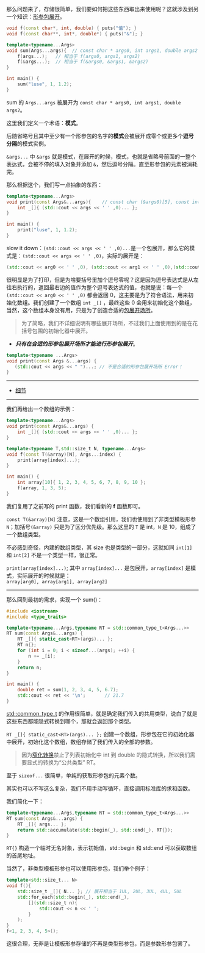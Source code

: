 那么问题来了，存储很简单，我们要如何把这些东西取出来使用呢？这就涉及到另一个知识：[形参包展开](https://zh.cppreference.com/w/cpp/language/parameter_pack#.E5.8C.85.E5.B1.95.E5.BC.80)。
```cpp
void f(const char*, int, double) { puts("值"); }
void f(const char**, int*, double*) { puts("&"); }

template<typename...Args>
void sum(Args...args){  // const char * args0, int args1, double args2
    f(args...);   // 相当于 f(args0, args1, args2)
    f(&args...);  // 相当于 f(&args0, &args1, &args2)
}

int main() {
    sum("luse", 1, 1.2);
}
```
sum 的 ```Args...args``` 被展开为 ```const char * args0, int args1, double args2```。  

这里我们定义一个术语：**模式**。  

后随省略号且其中至少有一个形参包的名字的**模式**会被展开 成零个或更多个**逗号分隔**的模式实例。

```&args...``` 中 ```&args``` 就是模式，在展开的时候，模式，也就是省略号前面的一整个表达式，会被不停的填入对象并添加 ```&```，然后逗号分隔。直至形参包的元素被消耗完。  

那么根据这个，我们写一点抽象的东西：
```cpp
template<typename...Args>
void print(const Args&...args){    // const char (&args0)[5], const int & args1, const double & args2
    int _[]{ (std::cout << args << ' ' ,0)... };
}

int main() {
    print("luse", 1, 1.2);
}
```
slow it down：```(std::cout << args << ' ' ,0)...```是一个包展开，那么它的模式是：```(std::cout << args << ' ' ,0)```，实际的展开是：
```cpp
(std::cout << arg0 << ' ' ,0), (std::cout << arg1 << ' ' ,0),(std::cout << arg2 << ' ' ,0)
```
很明显是为了打印，但是为啥要括号里加个逗号零呢？这是因为逗号表达式是从左往右执行的，返回最右边的值作为整个逗号表达式的值，也就是说：每一个 ```(std::cout << arg0 << ' ' ,0)``` 都会返回 0，这主要是为了符合语法，用来初始化数组。我们创建了一个数组 ```int _[]``` ，最终这些 0 会用来初始化这个数组，当然，这个数组本身没有用，只是为了创造合适的[包展开场所](https://zh.cppreference.com/w/cpp/language/parameter_pack#.E5.B1.95.E5.BC.80.E5.9C.BA.E6.89.80)。
> 为了简略，我们不详细说明有哪些展开场所，不过我们上面使用到的是在花括号包围的初始化器中展开。
* **_只有在合适的形参包展开场所才能进行形参包展开_**。
```cpp
template<typename ...Args>
void print(const Args &...args) {
   (std::cout << args << " ")...; // 不是合适的形参包展开场所 Error！
}
```
---
* [细节](https://mq-b.github.io/Modern-Cpp-templates-tutorial/md/%E7%AC%AC%E4%B8%80%E9%83%A8%E5%88%86-%E5%9F%BA%E7%A1%80%E7%9F%A5%E8%AF%86/01%E5%87%BD%E6%95%B0%E6%A8%A1%E6%9D%BF#%E5%8F%AF%E5%8F%98%E5%8F%82%E6%95%B0%E6%A8%A1%E6%9D%BF:~:text=%E5%9C%BA%E6%89%80%20Error%EF%BC%81%0A%7D-,%E7%BB%86%E8%8A%82,-%E6%88%91%E4%BB%AC%E5%86%8D%E7%BB%99)
---
我们再给出一个数组的示例：
```cpp
template<typename...Args>
void print(const Args&...args) {
    int _[]{ (std::cout << args << ' ' ,0)... };
}

template<typename T,std::size_t N, typename...Args>
void f(const T(&array)[N], Args...index) {
    print(array[index]...);
}

int main() {
    int array[10]{ 1, 2, 3, 4, 5, 6, 7, 8, 9, 10 };
    f(array, 1, 3, 5);
}
```
我们复用了之前写的 print 函数，我们看新的 **f** 函数即可。  

```const T(&array)[N]``` 注意，这是一个数组引用，我们也使用到了非类型模板形参 ```N```；加括号```(&array)``` 只是为了区分优先级。那么这里的 ```T``` 是 int，```N``` 是 10，组成了一个数组类型。  

不必感到奇怪，内建的数组类型，其 size 也是类型的一部分，这就如同 ```int[1]``` 和 ```int[2]``` 不是一个类型一样，很正常。  

```print(array[index]...)```; 其中 ```array[index]...``` 是包展开，```array[index]``` 是模式，实际展开的时候就是：  
```array[arg0], array[arg1], array[arg2]```  

---
那么回到最初的需求，实现一个 sum()：
```cpp
#include <iostream>
#include <type_traits>

template<typename...Args,typename RT = std::common_type_t<Args...>>
RT sum(const Args&...args) {
    RT _[]{ static_cast<RT>(args)... };
    RT n{};
    for (int i = 0; i < sizeof...(args); ++i) {
        n += _[i];
    }
    return n;
}

int main() {
    double ret = sum(1, 2, 3, 4, 5, 6.7);
    std::cout << ret << '\n';       // 21.7
}
```
[std::common_type_t](https://zh.cppreference.com/w/cpp/types/common_type) 的作用很简单，就是确定我们传入的共用类型，说白了就是这些东西都能隐式转换到哪个，那就会返回那个类型。  

```RT _[]{ static_cast<RT>(args)... };``` 创建一个数组，形参包在它的初始化器中展开，初始化这个数组，数组存储了我们传入的全部的参数。  

> 因为[窄化转换](https://zh.cppreference.com/w/cpp/language/list_initialization#.E7.AA.84.E5.8C.96.E8.BD.AC.E6.8D.A2)禁止了列表初始化中 int 到 double 的隐式转换，所以我们需要显式的转换为“公共类型” RT。

至于 ```sizeof...``` 很简单，单纯的获取形参包的元素个数。  

其实也可以不写这么复杂，我们不用手动写循环，直接调用标准库的求和函数。

我们简化一下：
```cpp
template<typename...Args,typename RT = std::common_type_t<Args...>>
RT sum(const Args&...args) {
    RT _[]{ args... };
    return std::accumulate(std::begin(_), std::end(_), RT{});
}
```
```RT{}``` 构造一个临时无名对象，表示初始值，std::begin 和 std::end 可以获取数组的首尾地址。  

当然了，非类型模板形参也可以使用形参包，我们举个例子：
```cpp
template<std::size_t... N>
void f(){
    std::size_t _[]{ N... }; // 展开相当于 1UL, 2UL, 3UL, 4UL, 5UL
    std::for_each(std::begin(_), std::end(_), 
        [](std::size_t n){
            std::cout << n << ' ';
        }
    );
}
f<1, 2, 3, 4, 5>();
```
这很合理，无非是让模板形参存储的不再是类型形参包，而是参数形参包罢了。

